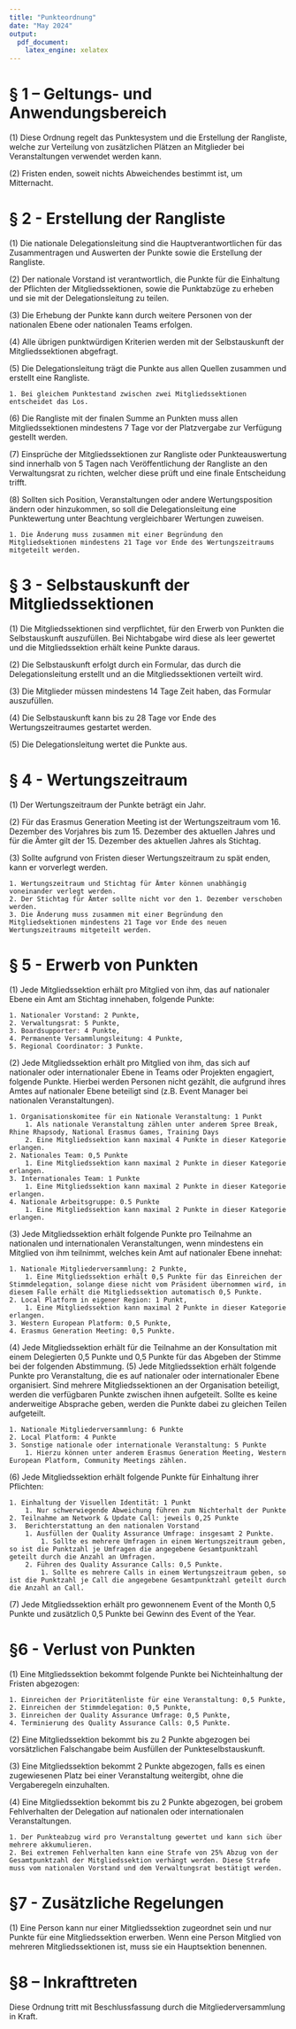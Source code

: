 ```yaml
---
title: "Punkteordnung"
date: "May 2024"
output: 
  pdf_document:
    latex_engine: xelatex
---
```

# § 1 – Geltungs- und Anwendungsbereich
(1) Diese Ordnung regelt das Punktesystem und die Erstellung der Rangliste, welche zur Verteilung von zusätzlichen Plätzen an Mitglieder bei Veranstaltungen verwendet werden kann.

(2) Fristen enden, soweit nichts Abweichendes bestimmt ist, um Mitternacht.

# § 2 - Erstellung der Rangliste
(1) Die nationale Delegationsleitung sind die Hauptverantwortlichen für das Zusammentragen und Auswerten der Punkte sowie die Erstellung der Rangliste.

(2) Der nationale Vorstand ist verantwortlich, die Punkte für die Einhaltung der Pflichten der Mitgliedssektionen, sowie die Punktabzüge zu erheben und sie mit der Delegationsleitung zu teilen.

(3) Die Erhebung der Punkte kann durch weitere Personen von der nationalen Ebene oder nationalen Teams erfolgen.

(4) Alle übrigen punktwürdigen Kriterien werden mit der Selbstauskunft der Mitgliedssektionen abgefragt.

(5) Die Delegationsleitung trägt die Punkte aus allen Quellen zusammen und erstellt eine Rangliste.

    1. Bei gleichem Punktestand zwischen zwei Mitgliedssektionen entscheidet das Los.

(6) Die Rangliste mit der finalen Summe an Punkten muss allen Mitgliedssektionen mindestens 7 Tage vor der Platzvergabe zur Verfügung gestellt werden.

(7) Einsprüche der Mitgliedssektionen zur Rangliste oder Punkteauswertung sind innerhalb von 5 Tagen nach Veröffentlichung der Rangliste an den Verwaltungsrat zu richten, welcher diese prüft und eine finale Entscheidung trifft.

(8) Sollten sich Position, Veranstaltungen oder andere Wertungsposition ändern oder hinzukommen, so soll die Delegationsleitung eine Punktewertung unter Beachtung vergleichbarer Wertungen zuweisen.

    1. Die Änderung muss zusammen mit einer Begründung den Mitgliedsektionen mindestens 21 Tage vor Ende des Wertungszeitraums mitgeteilt werden.

# § 3 - Selbstauskunft der Mitgliedssektionen
(1) Die Mitgliedssektionen sind verpflichtet, für den Erwerb von Punkten die Selbstauskunft auszufüllen. Bei Nichtabgabe wird diese als leer gewertet und die Mitgliedssektion erhält keine Punkte daraus.

(2) Die Selbstauskunft erfolgt durch ein Formular, das durch die Delegationsleitung erstellt und an die Mitgliedssektionen verteilt wird.

(3) Die Mitglieder müssen mindestens 14 Tage Zeit haben, das Formular auszufüllen.

(4) Die Selbstauskunft kann bis zu 28 Tage vor Ende des Wertungszeitraumes gestartet werden.

(5) Die Delegationsleitung wertet die Punkte aus.

# § 4 - Wertungszeitraum
(1) Der Wertungszeitraum der Punkte beträgt ein Jahr.

(2) Für das Erasmus Generation Meeting ist der Wertungszeitraum vom 16. Dezember des Vorjahres bis zum 15. Dezember des aktuellen Jahres und für die Ämter gilt der 15. Dezember des aktuellen Jahres als Stichtag.

(3) Sollte aufgrund von Fristen dieser Wertungszeitraum zu spät enden, kann er  vorverlegt werden.

    1. Wertungszeitraum und Stichtag für Ämter können unabhängig voneinander verlegt werden.
    2. Der Stichtag für Ämter sollte nicht vor den 1. Dezember verschoben werden.
    3. Die Änderung muss zusammen mit einer Begründung den Mitgliedsektionen mindestens 21 Tage vor Ende des neuen Wertungszeitraums mitgeteilt werden.


# § 5 - Erwerb von Punkten
(1) Jede Mitgliedssektion erhält pro Mitglied von ihm, das auf nationaler Ebene ein Amt am Stichtag innehaben, folgende Punkte:

    1. Nationaler Vorstand: 2 Punkte,
    2. Verwaltungsrat: 5 Punkte,
    3. Boardsupporter: 4 Punkte,
    4. Permanente Versammlungsleitung: 4 Punkte,
    5. Regional Coordinator: 3 Punkte.

(2) Jede Mitgliedssektion erhält pro Mitglied von ihm, das sich auf nationaler oder internationaler Ebene in Teams oder Projekten engagiert, folgende Punkte. Hierbei werden Personen nicht gezählt, die aufgrund ihres Amtes auf nationaler Ebene beteiligt sind (z.B. Event Manager bei nationalen Veranstaltungen).

    1. Organisationskomitee für ein Nationale Veranstaltung: 1 Punkt
        1. Als nationale Veranstaltung zählen unter anderem Spree Break, Rhine Rhapsody, National Erasmus Games, Training Days
        2. Eine Mitgliedssektion kann maximal 4 Punkte in dieser Kategorie erlangen.
    2. Nationales Team: 0,5 Punkte
        1. Eine Mitgliedssektion kann maximal 2 Punkte in dieser Kategorie erlangen.
    3. Internationales Team: 1 Punkte
        1. Eine Mitgliedssektion kann maximal 2 Punkte in dieser Kategorie erlangen.
    4. Nationale Arbeitsgruppe: 0.5 Punkte
        1. Eine Mitgliedssektion kann maximal 2 Punkte in dieser Kategorie erlangen.

(3) Jede Mitgliedssektion erhält folgende Punkte pro Teilnahme an nationalen und internationalen Veranstaltungen, wenn mindestens ein Mitglied von ihm teilnimmt, welches kein Amt auf nationaler Ebene innehat:

    1. Nationale Mitgliederversammlung: 2 Punkte,
        1. Eine Mitgliedssektion erhält 0,5 Punkte für das Einreichen der Stimmdelegation, solange diese nicht vom Präsident übernommen wird, in diesem Falle erhält die Mitgliedssektion automatisch 0,5 Punkte.
    2. Local Platform in eigener Region: 1 Punkt,
        1. Eine Mitgliedssektion kann maximal 2 Punkte in dieser Kategorie erlangen.
    3. Western European Platform: 0,5 Punkte,
    4. Erasmus Generation Meeting: 0,5 Punkte.

(4) Jede Mitgliedssektion erhält für die Teilnahme an der Konsultation mit einem Delegierten  0,5 Punkte und 0,5 Punkte für das Abgeben der Stimme bei der folgenden Abstimmung.
(5) Jede Mitgliedssektion erhält folgende Punkte pro Veranstaltung, die es auf nationaler oder internationaler Ebene organisiert. Sind mehrere Mitgliedssektionen an der Organisation beteiligt, werden die verfügbaren Punkte zwischen ihnen aufgeteilt. Sollte es keine anderweitige Absprache geben, werden die Punkte dabei zu gleichen Teilen aufgeteilt.

    1. Nationale Mitgliederversammlung: 6 Punkte
    2. Local Platform: 4 Punkte
    3. Sonstige nationale oder internationale Veranstaltung: 5 Punkte
        1. Hierzu können unter anderem Erasmus Generation Meeting, Western European Platform, Community Meetings zählen.

(6) Jede Mitgliedssektion erhält folgende Punkte für Einhaltung ihrer Pflichten:

    1. Einhaltung der Visuellen Identität: 1 Punkt
        1. Nur schwerwiegende Abweichung führen zum Nichterhalt der Punkte
    2. Teilnahme am Network & Update Call: jeweils 0,25 Punkte
    3.  Berichterstattung an den nationalen Vorstand
        1. Ausfüllen der Quality Assurance Umfrage: insgesamt 2 Punkte.
            1. Sollte es mehrere Umfragen in einem Wertungszeitraum geben, so ist die Punktzahl je Umfragen die angegebene Gesamtpunktzahl geteilt durch die Anzahl an Umfragen.
        2. Führen des Quality Assurance Calls: 0,5 Punkte.
            1. Sollte es mehrere Calls in einem Wertungszeitraum geben, so ist die Punktzahl je Call die angegebene Gesamtpunktzahl geteilt durch die Anzahl an Call.

(7) Jede Mitgliedssektion erhält pro gewonnenem Event of the Month 0,5 Punkte und zusätzlich 0,5 Punkte bei Gewinn des Event of the Year.

# §6 - Verlust von Punkten
(1) Eine Mitgliedssektion bekommt folgende Punkte bei Nichteinhaltung der Fristen abgezogen:

    1. Einreichen der Prioritätenliste für eine Veranstaltung: 0,5 Punkte,
    2. Einreichen der Stimmdelegation: 0,5 Punkte,
    3. Einreichen der Quality Assurance Umfrage: 0,5 Punkte,
    4. Terminierung des Quality Assurance Calls: 0,5 Punkte.

(2) Eine Mitgliedssektion bekommt bis zu 2 Punkte abgezogen bei vorsätzlichen Falschangabe beim Ausfüllen der Punkteselbstauskunft.

(3) Eine Mitgliedssektion bekommt 2 Punkte abgezogen, falls es einen zugewiesenen Platz bei einer Veranstaltung weitergibt, ohne die Vergaberegeln einzuhalten.

(4) Eine Mitgliedssektion bekommt bis zu 2 Punkte abgezogen, bei grobem Fehlverhalten der Delegation auf nationalen oder internationalen Veranstaltungen.

    1. Der Punkteabzug wird pro Veranstaltung gewertet und kann sich über mehrere akkumulieren.
    2. Bei extremen Fehlverhalten kann eine Strafe von 25% Abzug von der Gesamtpunktzahl der Mitgliedssektion verhängt werden. Diese Strafe muss vom nationalen Vorstand und dem Verwaltungsrat bestätigt werden.

# §7 - Zusätzliche Regelungen
(1) Eine Person kann nur einer Mitgliedssektion zugeordnet sein und nur Punkte für eine Mitgliedssektion erwerben. Wenn eine Person Mitglied von mehreren Mitgliedssektionen ist, muss sie ein Hauptsektion benennen.

# §8 – Inkrafttreten
Diese Ordnung tritt mit Beschlussfassung durch die Mitgliederversammlung in Kraft.
